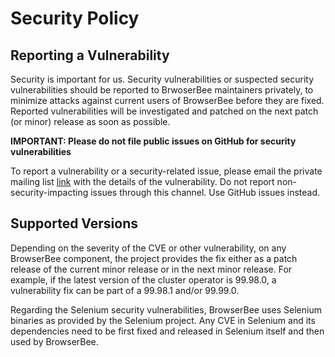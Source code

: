 # Security Policy

## Reporting a Vulnerability

Security is important for us. 
Security vulnerabilities or suspected security vulnerabilities should be reported to BrwoserBee maintainers privately, to minimize attacks against current users of BrowserBee before they are fixed. 
Reported vulnerabilities will be investigated and patched on the next patch (or minor) release as soon as possible.

**IMPORTANT: Please do not file public issues on GitHub for security vulnerabilities**

To report a vulnerability or a security-related issue, please email the private mailing list [link]() with the details of the vulnerability.
Do not report non-security-impacting issues through this channel.
Use GitHub issues instead.

## Supported Versions

Depending on the severity of the CVE or other vulnerability, on any BrowserBee component, the project provides the fix either as a patch release of the current minor release or in the next minor release.
For example, if the latest version of the cluster operator is 99.98.0, a vulnerability fix can be part of a 99.98.1 and/or 99.99.0.

Regarding the Selenium security vulnerabilities, BrowserBee uses Selenium binaries as provided by the Selenium project.
Any CVE in Selenium and its dependencies need to be first fixed and released in Selenium itself and then used by BrowserBee.

